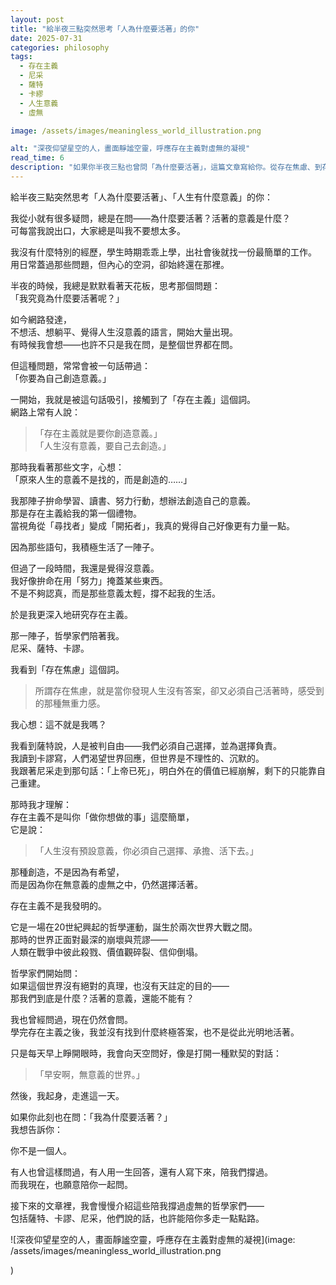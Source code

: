```yaml
---
layout: post
title: "給半夜三點突然思考「人為什麼要活著」的你"
date: 2025-07-31
categories: philosophy
tags:
  - 存在主義
  - 尼采
  - 薩特
  - 卡繆
  - 人生意義
  - 虛無

image: /assets/images/meaningless_world_illustration.png

alt: "深夜仰望星空的人，畫面靜謐空靈，呼應存在主義對虛無的凝視"
read_time: 6
description: "如果你半夜三點也曾問「為什麼要活著」，這篇文章寫給你。從存在焦慮、到存在主義哲學，我走過那段找不到意義的時期，如今願意陪你一起問。"
---
```


給半夜三點突然思考「人為什麼要活著」、「人生有什麼意義」的你：

我從小就有很多疑問，總是在問——為什麼要活著？活著的意義是什麼？  
可每當我說出口，大家總是叫我不要想太多。

我沒有什麼特別的經歷，學生時期乖乖上學，出社會後就找一份最簡單的工作。  
用日常蓋過那些問題，但內心的空洞，卻始終還在那裡。

半夜的時候，我總是默默看著天花板，思考那個問題：  
「我究竟為什麼要活著呢？」

如今網路發達，  
不想活、想躺平、覺得人生沒意義的語言，開始大量出現。  
有時候我會想——也許不只是我在問，是整個世界都在問。

但這種問題，常常會被一句話帶過：  
「你要為自己創造意義。」

一開始，我就是被這句話吸引，接觸到了「存在主義」這個詞。  
網路上常有人說：

> 「存在主義就是要你創造意義。」  
> 「人生沒有意義，要自己去創造。」

那時我看著那些文字，心想：  
「原來人生的意義不是找的，而是創造的……」

我那陣子拚命學習、讀書、努力行動，想辦法創造自己的意義。  
那是存在主義給我的第一個禮物。  
當視角從「尋找者」變成「開拓者」，我真的覺得自己好像更有力量一點。

因為那些語句，我積極生活了一陣子。

但過了一段時間，我還是覺得沒意義。  
我好像拚命在用「努力」掩蓋某些東西。  
不是不夠認真，而是那些意義太輕，撐不起我的生活。

於是我更深入地研究存在主義。

那一陣子，哲學家們陪著我。  
尼采、薩特、卡謬。

我看到「存在焦慮」這個詞。  
> 所謂存在焦慮，就是當你發現人生沒有答案，卻又必須自己活著時，感受到的那種無重力感。

我心想：這不就是我嗎？

我看到薩特說，人是被判自由——我們必須自己選擇，並為選擇負責。  
我讀到卡謬寫，人們渴望世界回應，但世界是不理性的、沉默的。  
我跟著尼采走到那句話：「上帝已死」，明白外在的價值已經崩解，剩下的只能靠自己重建。

那時我才理解：  
存在主義不是叫你「做你想做的事」這麼簡單，  
它是說：

> 「人生沒有預設意義，你必須自己選擇、承擔、活下去。」

那種創造，不是因為有希望，  
而是因為你在無意義的虛無之中，仍然選擇活著。



存在主義不是我發明的。

它是一場在20世紀興起的哲學運動，誕生於兩次世界大戰之間。  
那時的世界正面對最深的崩壞與荒謬——  
人類在戰爭中彼此殺戮、價值觀碎裂、信仰倒塌。

哲學家們開始問：  
如果這個世界沒有絕對的真理，也沒有天註定的目的——  
那我們到底是什麼？活著的意義，還能不能有？



我也曾經問過，現在仍然會問。  
學完存在主義之後，我並沒有找到什麼終極答案，也不是從此光明地活著。

只是每天早上睜開眼時，我會向天空問好，像是打開一種默契的對話：

> 「早安啊，無意義的世界。」

然後，我起身，走進這一天。



如果你此刻也在問：「我為什麼要活著？」  
我想告訴你：

你不是一個人。

有人也曾這樣問過，有人用一生回答，還有人寫下來，陪我們撐過。  
而我現在，也願意陪你一起問。

接下來的文章裡，我會慢慢介紹這些陪我撐過虛無的哲學家們——  
包括薩特、卡謬、尼采，他們說的話，也許能陪你多走一點點路。

![深夜仰望星空的人，畫面靜謐空靈，呼應存在主義對虛無的凝視](image: /assets/images/meaningless_world_illustration.png

)

